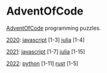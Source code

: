 # AdventOfCode

[AdventOfCode](https://adventofcode.com/) programming puzzles.


[2020](https://github.com/mralbu/adventofcode/tree/main/2020): [javascript](https://github.com/mralbu/adventofcode/tree/main/2020/javascript) \[1-3\] [julia](https://github.com/mralbu/adventofcode/tree/main/2020/julia) \[1-4\]


[2021](https://github.com/mralbu/adventofcode/tree/main/2021): [javascript](https://github.com/mralbu/adventofcode/tree/main/2021/javascript) \[1-7\] [julia](https://github.com/mralbu/adventofcode/tree/main/2021/julia) \[1-15\]

[2022](https://github.com/mralbu/adventofcode/tree/main/2022): [python](https://github.com/mralbu/adventofcode/tree/main/2022/python) \[1-11\] [rust](https://github.com/mralbu/adventofcode/tree/main/2022/rust) \[1-5\]

